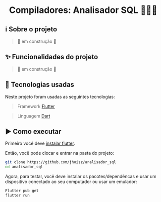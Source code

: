 <h1 align="center"> Compiladores: Analisador SQL 👩🏻‍💻 </h1>

## ℹ️ Sobre o projeto

> 🚧 em construção 🚧

## :sparkles: Funcionalidades do projeto

> 🚧 em construção 🚧

<!-- <p align="center">
  <img src='' alt= '' />
</p> -->

## :hammer: Tecnologias usadas

Neste projeto foram usadas as seguintes tecnologias:

> Framework [Flutter](https://flutter.dev/)

> Linguagem [Dart](https://dart.dev/)

## :arrow_forward: Como executar

Primeiro você deve [instalar flutter](https://docs.flutter.dev/get-started/install).

Então, você pode clocar e entrar na pasta do projeto:

```bash
git clone https://github.com/jhoisz/analisador_sql
cd analisador_sql
```

Agora, para testar, você deve instalar os pacotes/dependêncas e usar um dispositivo conectado ao seu computador ou usar um emulador:

```bash
Flutter pub get
flutter run
```
